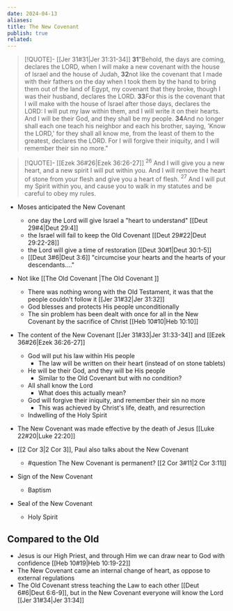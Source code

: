 ```yaml
---
date: 2024-04-13
aliases: 
title: The New Covenant
publish: true
related: 
---
```


> [!QUOTE]- [[Jer 31#31|Jer 31:31-34]] 
> **31**"Behold, the days are coming, declares the LORD, when I will make a new covenant with the house of Israel and the house of Judah,  **32**not like the covenant that I made with their fathers on the day when I took them by the hand to bring them out of the land of Egypt, my covenant that they broke, though I was their husband, declares the LORD.  **33**For this is the covenant that I will make with the house of Israel after those days, declares the LORD: I will put my law within them, and I will write it on their hearts. And I will be their God, and they shall be my people.  **34**And no longer shall each one teach his neighbor and each his brother, saying, 'Know the LORD,' for they shall all know me, from the least of them to the greatest, declares the LORD. For I will forgive their iniquity, and I will remember their sin no more."

> [!QUOTE]- [[Ezek 36#26|Ezek 36:26-27]] 
> $^{26}$ And I will give you a new heart, and a new spirit I will put within you. And I will remove the heart of stone from your flesh and give you a heart of flesh.  $^{27}$ And I will put my Spirit within you, and cause you to walk in my statutes and be careful to obey my rules.  


- Moses anticipated the New Covenant
	- one day the Lord will give Israel a "heart to understand" [[Deut 29#4|Deut 29:4]]
	- the Israel will fail to keep the Old Covenant [[Deut 29#22|Deut 29:22-28]]
	- the Lord will give a time of restoration [[Deut 30#1|Deut 30:1-5]]
	- [[Deut 3#6|Deut 3:6]] "circumcise your hearts and the hearts of your descendants...."

-  Not like [[The Old Covenant |The Old Covenant ]]
	- There was nothing wrong with the Old Testament, it was that the people couldn't follow it [[Jer 31#32|Jer 31:32]]
	- God blesses and protects His people unconditionally
	- The sin problem has been dealt with once for all in the New Covenant by the sacrifice of Christ [[Heb 10#10|Heb 10:10]]
- The content of the New Covenant [[Jer 31#33|Jer 31:33-34]] and [[Ezek 36#26|Ezek 36:26-27]] 
	- God will put his law within His people
		- The law will be written on their heart (instead of on stone tablets)
	- He will be their God, and they will be His people
		- Similar to the Old Covenant but with no condition?
	- All shall know the Lord
		- What does this actually mean?
	- God will forgive their iniquity, and remember their sin no more
		- This was achieved by Christ's life, death, and resurrection
	- Indwelling of the Holy Spirit
- The New Covenant was made effective by the death of Jesus [[Luke 22#20|Luke 22:20]]
- [[2 Cor 3|2 Cor 3]], Paul also talks about the New Covenant
	- #question The New Covenant is permanent? [[2 Cor 3#11|2 Cor 3:11]]


- Sign of the New Covenant
	- Baptism
- Seal of the New Covenant
	- Holy Spirit
## Compared to the Old
- Jesus is our High Priest, and through Him we can draw near to God with confidence [[Heb 10#19|Heb 10:19-22]]
- The New Covenant came an internal change of heart, as oppose to external regulations
- The Old Covenant stress teaching the Law to each other [[Deut 6#6|Deut 6:6-9]], but in the New Covenant everyone will know the Lord [[Jer 31#34|Jer 31:34]]



